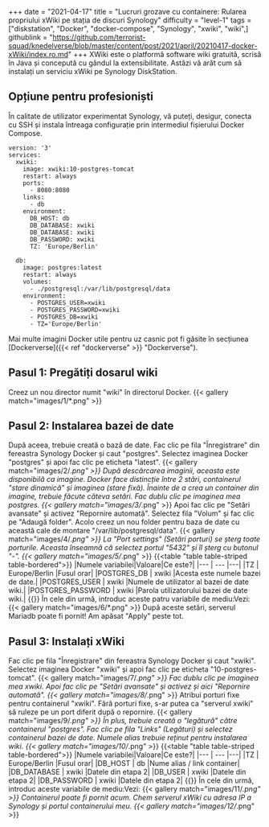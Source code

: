 +++
date = "2021-04-17"
title = "Lucruri grozave cu containere: Rularea propriului xWiki pe stația de discuri Synology"
difficulty = "level-1"
tags = ["diskstation", "Docker", "docker-compose", "Synology", "xwiki", "wiki",]
githublink = "https://github.com/terrorist-squad/knedelverse/blob/master/content/post/2021/april/20210417-docker-xWiki/index.ro.md"
+++
XWiki este o platformă software wiki gratuită, scrisă în Java și concepută cu gândul la extensibilitate. Astăzi vă arăt cum să instalați un serviciu xWiki pe Synology DiskStation.
## Opțiune pentru profesioniști
În calitate de utilizator experimentat Synology, vă puteți, desigur, conecta cu SSH și instala întreaga configurație prin intermediul fișierului Docker Compose.
```
version: '3'
services:
  xwiki:
    image: xwiki:10-postgres-tomcat
    restart: always
    ports:
      - 8080:8080
    links:
      - db
    environment:
      DB_HOST: db
      DB_DATABASE: xwiki
      DB_DATABASE: xwiki
      DB_PASSWORD: xwiki
      TZ: 'Europe/Berlin'

  db:
    image: postgres:latest
    restart: always
    volumes:
      - ./postgresql:/var/lib/postgresql/data
    environment:
      - POSTGRES_USER=xwiki
      - POSTGRES_PASSWORD=xwiki
      - POSTGRES_DB=xwiki
      - TZ='Europe/Berlin'

```
Mai multe imagini Docker utile pentru uz casnic pot fi găsite în secțiunea [Dockerverse]({{< ref "dockerverse" >}} "Dockerverse").
## Pasul 1: Pregătiți dosarul wiki
Creez un nou director numit "wiki" în directorul Docker.
{{< gallery match="images/1/*.png" >}}

## Pasul 2: Instalarea bazei de date
După aceea, trebuie creată o bază de date. Fac clic pe fila "Înregistrare" din fereastra Synology Docker și caut "postgres". Selectez imaginea Docker "postgres" și apoi fac clic pe eticheta "latest".
{{< gallery match="images/2/*.png" >}}
După descărcarea imaginii, aceasta este disponibilă ca imagine. Docker face distincție între 2 stări, containerul "stare dinamică" și imaginea (stare fixă). Înainte de a crea un container din imagine, trebuie făcute câteva setări. Fac dublu clic pe imaginea mea postgres.
{{< gallery match="images/3/*.png" >}}
Apoi fac clic pe "Setări avansate" și activez "Repornire automată". Selectez fila "Volum" și fac clic pe "Adaugă folder". Acolo creez un nou folder pentru baza de date cu această cale de montare "/var/lib/postgresql/data".
{{< gallery match="images/4/*.png" >}}
La "Port settings" (Setări porturi) se șterg toate porturile. Aceasta înseamnă că selectez portul "5432" și îl șterg cu butonul "-".
{{< gallery match="images/5/*.png" >}}
{{<table "table table-striped table-bordered">}}
|Numele variabilei|Valoare|Ce este?|
|--- | --- |---|
|TZ	| Europe/Berlin	|Fusul orar|
|POSTGRES_DB	| xwiki |Acesta este numele bazei de date.|
|POSTGRES_USER	| xwiki |Numele de utilizator al bazei de date wiki.|
|POSTGRES_PASSWORD	| xwiki |Parola utilizatorului bazei de date wiki.|
{{</table>}}
În cele din urmă, introduc aceste patru variabile de mediu:Vezi:
{{< gallery match="images/6/*.png" >}}
După aceste setări, serverul Mariadb poate fi pornit! Am apăsat "Apply" peste tot.
## Pasul 3: Instalați xWiki
Fac clic pe fila "Înregistrare" din fereastra Synology Docker și caut "xwiki". Selectez imaginea Docker "xwiki" și apoi fac clic pe eticheta "10-postgres-tomcat".
{{< gallery match="images/7/*.png" >}}
Fac dublu clic pe imaginea mea xwiki. Apoi fac clic pe "Setări avansate" și activez și aici "Repornire automată".
{{< gallery match="images/8/*.png" >}}
Atribui porturi fixe pentru containerul "xwiki". Fără porturi fixe, s-ar putea ca "serverul xwiki" să ruleze pe un port diferit după o repornire.
{{< gallery match="images/9/*.png" >}}
În plus, trebuie creată o "legătură" către containerul "postgres". Fac clic pe fila "Links" (Legături) și selectez containerul bazei de date. Numele alias trebuie reținut pentru instalarea wiki.
{{< gallery match="images/10/*.png" >}}
{{<table "table table-striped table-bordered">}}
|Numele variabilei|Valoare|Ce este?|
|--- | --- |---|
|TZ |	Europe/Berlin	|Fusul orar|
|DB_HOST	| db |Nume alias / link container|
|DB_DATABASE	| xwiki	|Datele din etapa 2|
|DB_USER	| xwiki	|Datele din etapa 2|
|DB_PASSWORD	| xwiki |Datele din etapa 2|
{{</table>}}
În cele din urmă, introduc aceste variabile de mediu:Vezi:
{{< gallery match="images/11/*.png" >}}
Containerul poate fi pornit acum. Chem serverul xWiki cu adresa IP a Synology și portul containerului meu.
{{< gallery match="images/12/*.png" >}}
